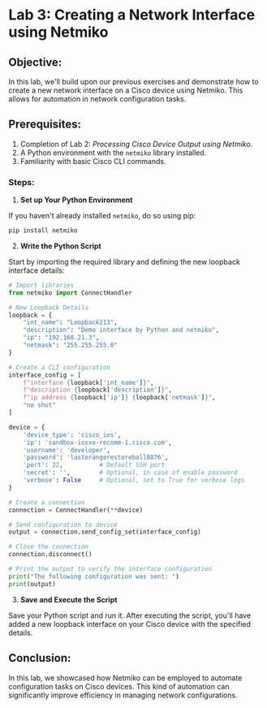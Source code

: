 # Lab 3: Creating a Network Interface using Netmiko

## Objective:

In this lab, we'll build upon our previous exercises and demonstrate how to create a new network interface on a Cisco device using Netmiko. This allows for automation in network configuration tasks.

## Prerequisites:

1. Completion of Lab 2: *Processing Cisco Device Output using Netmiko*.
2. A Python environment with the `netmiko` library installed.
3. Familiarity with basic Cisco CLI commands.

### Steps:

1. **Set up Your Python Environment**

If you haven't already installed `netmiko`, do so using pip:

```bash
pip install netmiko
```

2. **Write the Python Script**

Start by importing the required library and defining the new loopback interface details:

```python
# Import libraries
from netmiko import ConnectHandler

# New Loopback Details
loopback = {
    "int_name": "Loopback213",
    "description": "Demo interface by Python and netmiko",
    "ip": "192.168.21.3",
    "netmask": "255.255.255.0"
}

# Create a CLI configuration
interface_config = [
    f"interface {loopback['int_name']}",
    f"description {loopback['description']}",
    f"ip address {loopback['ip']} {loopback['netmask']}",
    "no shut"
]

device = {
    'device_type': 'cisco_ios',
    'ip': 'sandbox-iosxe-recomm-1.cisco.com',
    'username': 'developer',
    'password': 'lastorangerestoreball8876',
    'port': 22,          # Default SSH port
    'secret': '',        # Optional, in case of enable password
    'verbose': False     # Optional, set to True for verbose logs
}

# Create a connection
connection = ConnectHandler(**device)

# Send configuration to device
output = connection.send_config_set(interface_config)

# Close the connection
connection.disconnect()

# Print the output to verify the interface configuration
print("The following configuration was sent: ")
print(output)
```

3. **Save and Execute the Script**

Save your Python script and run it. After executing the script, you'll have added a new loopback interface on your Cisco device with the specified details.

## Conclusion:

In this lab, we showcased how Netmiko can be employed to automate configuration tasks on Cisco devices. This kind of automation can significantly improve efficiency in managing network configurations.